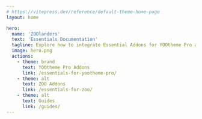 ```yaml
---
# https://vitepress.dev/reference/default-theme-home-page
layout: home

hero:
  name: 'ZOOlanders'
  text: 'Essentials Documentation'
  tagline: Explore how to integrate Essential Addons for YOOtheme Pro and ZOO
  image: hero.png
  actions:
    - theme: brand
      text: YOOtheme Pro Addons
      link: /essentials-for-yootheme-pro/
    - theme: alt
      text: ZOO Addons
      link: /essentials-for-zoo/
    - theme: alt
      text: Guides
      link: /guides/
---
```

